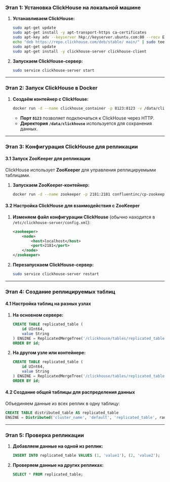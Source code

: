 ### Этап 1: Установка ClickHouse на локальной машине

1. **Устанавливаем ClickHouse:**
   ```bash
   sudo apt-get update
   sudo apt-get install -y apt-transport-https ca-certificates
   sudo apt-key adv --keyserver hkp://keyserver.ubuntu.com:80 --recv E0C56BD4
   echo "deb https://repo.clickhouse.com/deb/stable/ main/" | sudo tee /etc/apt/sources.list.d/clickhouse.list
   sudo apt-get update
   sudo apt-get install -y clickhouse-server clickhouse-client
   ```

2. **Запускаем ClickHouse-сервер:**
   ```bash
   sudo service clickhouse-server start
   ```

---

### Этап 2: Запуск ClickHouse в Docker

1. **Создаём контейнер с ClickHouse:**
   ```bash
   docker run -d --name clickhouse_container -p 8123:8123 -v /data/clickhouse:/var/lib/clickhouse yandex/clickhouse-server
   ```

   - **Порт `8123`** позволяет подключаться к ClickHouse через HTTP.
   - **Директория `/data/clickhouse`** используется для сохранения данных.

---

### Этап 3: Конфигурация ClickHouse для репликации

#### 3.1 Запуск ZooKeeper для репликации

ClickHouse использует **ZooKeeper** для управления реплицируемыми таблицами.

1. **Запускаем ZooKeeper-контейнер:**
   ```bash
   docker run -d --name zookeeper -p 2181:2181 confluentinc/cp-zookeeper:latest
   ```

#### 3.2 Настройка ClickHouse для взаимодействия с ZooKeeper

1. **Изменяем файл конфигурации ClickHouse** (обычно находится в `/etc/clickhouse-server/config.xml`):
   ```xml
   <zookeeper>
       <node>
           <host>localhost</host>
           <port>2181</port>
       </node>
   </zookeeper>
   ```

2. **Перезапускаем ClickHouse-сервер:**
   ```bash
   sudo service clickhouse-server restart
   ```

---

### Этап 4: Создание реплицируемых таблиц

#### 4.1 Настройка таблиц на разных узлах

1. **На основном сервере:**
   ```sql
   CREATE TABLE replicated_table (
       id UInt64,
       value String
   ) ENGINE = ReplicatedMergeTree('/clickhouse/tables/replicated_table', 'replica_1')
   ORDER BY id;
   ```

2. **На другом узле или контейнере:**
   ```sql
   CREATE TABLE replicated_table (
       id UInt64,
       value String
   ) ENGINE = ReplicatedMergeTree('/clickhouse/tables/replicated_table', 'replica_2')
   ORDER BY id;
   ```

#### 4.2 Создание общей таблицы для распределения данных

Объединяем данные из всех реплик в одну таблицу:
```sql
CREATE TABLE distributed_table AS replicated_table
ENGINE = Distributed('cluster_name', 'default', 'replicated_table', rand());
```

---

### Этап 5: Проверка репликации

1. **Добавляем данные на одной из реплик:**
   ```sql
   INSERT INTO replicated_table VALUES (1, 'value1'), (2, 'value2');
   ```

2. **Проверяем данные на других репликах:**
   ```sql
   SELECT * FROM replicated_table;
   ```

